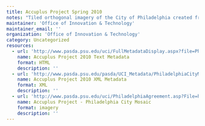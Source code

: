 ```yaml
---
title: Accuplus Project Spring 2010
notes: "Tiled orthogonal imagery of the City of Philadelphia created from nadir imagery. The data was originally collected for use in orthorectification of ortho mosaics and oblique delivery. \r\n\r\nThe 2010 data was captured by Pictometry International between March 17 and May 5, 2010. The City of Philadelphia notes, \"Automatic aerial triangulation (AAT) was performed. The triangulated frames were rectified to a Pictometry Produced LiDAR derived DEM. Rectification: Ortho-rectification was performed using Inpho's OrthoMaster software. A LiDAR based DEM was used as the rectification surface.\""
maintainer: 'Office of Innovation & Technology'
maintainer_email: ''
organization: 'Office of Innovation & Technology'
category: Uncategorized
resources:
  - url: 'http://www.pasda.psu.edu/uci/FullMetadataDisplay.aspx?file=PhiladelphiaCityMosaic2010.xml'
    name: Accuplus Project 2010 Text Metadata
    format: HTML
    description: ''
  - url: 'http://www.pasda.psu.edu/pasda/UCI_Metadata/PhiladelphiaCityMosaic2010.xml'
    name: Accuplus Project 2010 XML Metadata
    format: XML
    description: ''
  - url: 'http://www.pasda.psu.edu/uci/PhiladelphiaAgreement.asp?File=http://www.pasda.psu.edu/philacity/data/PhiladelphiaCityMosaic2010.zip'
    name: Accuplus Project - Philadelphia City Mosaic
    format: imagery
    description: ''
---
```

